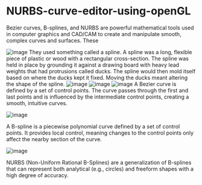 # NURBS-curve-editor-using-openGL

 Bezier curves, B-splines, and NURBS are powerful mathematical tools used in computer graphics and CAD/CAM to create and manipulate smooth, complex curves and surfaces. These 


![image](https://github.com/user-attachments/assets/2f747776-a307-40bc-94dc-25755e5640fd)
They used something called a spline.
A spline was a long, flexible piece of plastic or wood with a rectangular cross-section. The spline was held in place by grounding it against a drawing board with heavy lead weights that had protrusions called ducks. The spline would then mold itself based on where the ducks kept it fixed. Moving the ducks meant altering the shape of the spline.
![image](https://github.com/user-attachments/assets/41e703ab-635f-4ecd-9506-2957ad6b4d46)
![image](https://github.com/user-attachments/assets/96425ed2-335a-4292-b7bc-4a707b9bb072)
![image](https://github.com/user-attachments/assets/613ad060-7c12-4f5b-a262-34096e1a513b) 
A Bezier curve is defined by a set of control points. The curve passes through the first and last points and is influenced by the intermediate control points, creating a smooth, intuitive curves. 

![image](https://github.com/user-attachments/assets/1d4b0771-10fb-4e52-bcf6-3d262e58f695) 

A B-spline is a piecewise polynomial curve defined by a set of control points. It provides local control, meaning changes to the control points only affect the nearby section of the curve.

![image](https://github.com/user-attachments/assets/fe5b446f-4ab5-4722-8a05-1baa0de34c82) 

NURBS (Non-Uniform Rational B-Splines) are a generalization of B-splines that can represent both analytical (e.g., circles) and freeform shapes with a high degree of accuracy.









